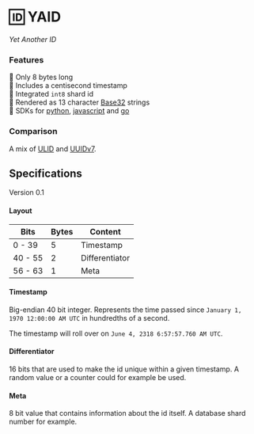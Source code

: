 # 🆔 YAID

_Yet Another ID_

### Features

🔸 Only 8 bytes long </br>
🔸 Includes a centisecond timestamp </br>
🔸 Integrated `int8` shard id </br>
🔸 Rendered as 13 character [Base32] strings </br>
🔸 SDKs for [python](yaid-py), [javascript](yaid-js) and [go](yaid-go)

### Comparison

A mix of [ULID] and [UUIDv7].

## Specifications

Version 0.1

#### Layout

| Bits    | Bytes | Content        |
| ------- | ----- | -------------- |
| 0 - 39  | 5     | Timestamp      |
| 40 - 55 | 2     | Differentiator |
| 56 - 63 | 1     | Meta           |

#### Timestamp

Big-endian 40 bit integer.
Represents the time passed since `January 1, 1970 12:00:00 AM UTC` in
hundredths of a second.

The timestamp will roll over on `June 4, 2318 6:57:57.760 AM UTC`.

#### Differentiator

16 bits that are used to make the id unique within a given timestamp.
A random value or a counter could for example be used.

#### Meta

8 bit value that contains information about the id itself. A database shard number for example.

[Base32]: https://www.crockford.com/base32.html
[yaid]: https://pkg.go.dev/github.com/hnz/yaid#section-readme
[ULID]: https://github.com/ulid/spec
[UUIDv7]: https://www.ietf.org/archive/id/draft-peabody-dispatch-new-uuid-format-01.html#name-uuidv7-layout-and-bit-order
